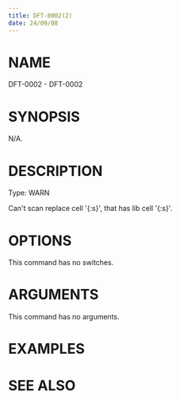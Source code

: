 ```yaml
---
title: DFT-0002(2)
date: 24/09/08
---
```


# NAME

DFT-0002 - DFT-0002

# SYNOPSIS

N/A.

# DESCRIPTION

Type: WARN

Can't scan replace cell '{:s}', that has lib cell '{:s}'.

# OPTIONS

This command has no switches.

# ARGUMENTS

This command has no arguments.

# EXAMPLES

# SEE ALSO
